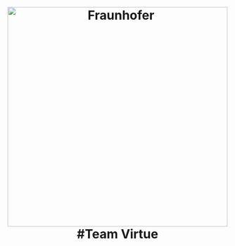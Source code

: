 <h1 align="center">
  <br>
  <img src="https://teamvirtue.nl/wp-content/uploads/VIRTUe_Logo_white-e1514918337148.png" alt="Fraunhofer" width="500">
   #Team Virtue
  <br>
</h1>

#
